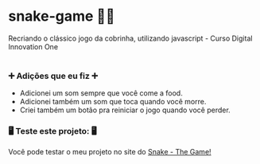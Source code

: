 # snake-game 🐍🐍

Recriando o clássico jogo da cobrinha, utilizando javascript - Curso Digital Innovation One<br><br>


### ➕ Adições que eu fiz ➕

- Adicionei um som sempre que você come a food. <br>
- Adicionei também um som que toca quando você morre. <br>
- Criei também um botão pra reiniciar o jogo quando você perder. <br>

### 🖥️ Teste este projeto: 🖥️

Você pode testar o meu projeto no site do <a href="https://snake-the-game-tau.vercel.app">Snake - The Game!</a> <br>